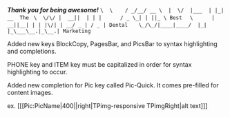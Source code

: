 *********Thank you for being awesome!*********
`\  \    / _/__/ __ \  |  \/  |___  | |_| __  The`
` \  \/\/ |  __||  | | |      / _ \_| | ||_ \ Best`
`  \      |  __||__| | | |\/| | __/ _ | / _ | Dental`
`   \_/\_/|____|____/  |_|  |_\___\__.|_\__.| Marketing`

Added new keys BlockCopy, PagesBar, and PicsBar to syntax highlighting and completions. 

PHONE key and ITEM key must be capitalized in order for syntax highlighting to occur.

Added new completion for Pic key called Pic-Quick. It comes pre-filled for content images.

ex. [[[Pic:PicName|400||right|TPimg-responsive TPimgRight|alt text]]]